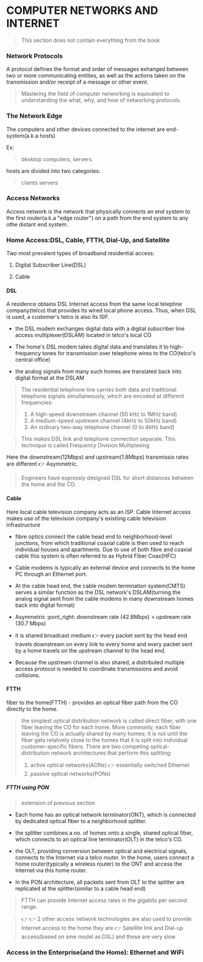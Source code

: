 # COMPUTER NETWORKS AND INTERNET

>This section does not contain everything from the book

### Network Protocols

A protocol defines the format and order of messages exhanged between two or more communicating entities, as well as the actions taken on the  transmission and/or receipt of a message or other event.

>Mastering the field of computer networking is equivalent to understanding the what, why, and how of networking protocols.

### The Network Edge

The computers and other devices connected to the internet are end-system(a.k.a hosts)

Ex:
 >desktop computers, servers.

hosts are divided into two categories:
>clients
>servers

### Access Networks

Access network is the network that physically connects an end system to the first router(a.k.a "edge router") on a path from the end system to any othe distant end system.

### Home Access:DSL, Cable, FTTH, Dial-Up, and Satellite

Two most prevalent types of broadband residential access:

1. Digital Subscriber Line(DSL)

2. Cable

#### DSL

A residence obtains DSL Internet access from the same local telephne company(telco) that provides its wired local phone access. Thus, when DSL is used, a customer's telco is also its ISP. 

- the DSL modem exchanges digital data with a digital subscriber line access multiplexer(DSLAM) located in telco's local CO

- The home's DSL modem takes digital data and translates it to high-frequency tones for transmission over telephone wires to the CO(telco's central office)

- the analog signals from many such homes are translated back into digital format at the DSLAM

>The residential telephone line carries both data and traditional telephone signals simultaneously, which are encoded at different frequencies:
> 1. A high-speed downstream channel (50 kHz to 1MHz band) 
> 2. A medium-speed upstream channel (4kHz to 50kHz band)
> 3. An ordinary two-way telephone channel (0 to 4kHz band)

> This makes DSL link and telephone connection separate. This technique is called Frequency Division Multiplexing

Here the downstream(12Mbps) and upstream(1.8Mbps) transmissio rates are different :point_right: Asymmetric.

>Engineers have expressly designed DSL for short distances between the home and the CO.

#### Cable

Here local cable television company acts as an ISP. Cable Internet access makes use of the television company's existiing cable television infrastructure

- fibre optics connect the cable head end to neighborhood-level junctions, from which traditional coaxial cable is then used to reach individual houses and apartments. Due to use of both fibre and coaxial cable this system is often referred to as Hybrid Fiber Coax(HFC)

- Cable modems is typically an external device and connects to the home PC through an Ethernet port.

- At the cable head end, the cable modem termination system(CMTS) serves a similar function as the DSL network's DSLAM(turning the analog signal sent from the cable modems in many downstream homes back into digital format)

- Asymmetric :pont_right: downstream rate (42.8Mbps) > upstream rate (30.7 Mbps)

- it is shared broadcast medium :point_right: every packet sent by the head end travels downstream on every link to every home and every packet sent by a home travels on the upstream channel to the head end.

- Because the upstream channel is also shared, a distributed multiple access protocol is needed to coordinate transmissions and avoid collisions.

#### FTTH

fiber to the home(FTTH) - provides an optical fiber path from the CO directly to the home. 

> the simplest optical distribution network is called direct fiber, with one fiber leaving the CO for each home. More commonly, each fiber leaving the CO is actually shared by many homes; it is not until the fiber gets relatively close to the homes that it is split into individual customer-specific fibers. There are two competing optical-distribution network architectures that perform this splitting: 
> 1. active optical networks(AONs) :point_right: essentially switched Ethernet
> 2. passive optical networks(PONs)

##### FTTH using PON

> extension of previous section

- Each home has an optical network terminator(ONT), which is connected by dedicated optical fiber to a neighborhood splitter.

- the splitter combines a no. of homes onto a single, shared optical fiber, which connects to an optical line terminator(OLT) in the telco's CO.

- the OLT, providing conversion between optical and electrical signals, connects to the Internet via a telco router. In the home, users connect a home router(typically a wireless router) to the ONT and access the Internet via this home router. 

- In the PON architecture, all packets sent from OLT to the splitter are replicated at the splitter(similar to a cable head end)

> FTTH can provide Internet access rates in the gigabits per second range.

> :point_right: :point_right: 2 other access network technologies are also used to provide Internet access to the home they are :point_right: Satellite link and Dial-up access(based on sme model as DSL) and these are very slow

### Access in the Enterprise(and the Home): Ethernet and WiFi


   
